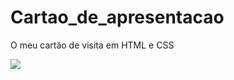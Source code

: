 # Cartao_de_apresentacao
O meu cartão de visita em HTML e CSS

<img src="https://isabelbras.github.io/Cartao_de_apresentacao/CR%20code.png">
